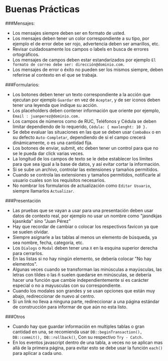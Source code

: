 # Buenas Prácticas

###Mensajes: 
- Los mensajes siempre deben ser en formato de usted.
- Los mensajes deben tener un color correspondiente a su tipo, por ejemplo el de error debe ser rojo, advertencia deben ser amarillos, etc.
- Revisar cuidadosamente los campos o labels en busca de errores ortográficos.
- Los mensajes de campos deben estar estandarizados por ejemplo ```El formato de correo debe ser: dirección@dominio.com.```
- Los mensajes de error o éxito no pueden ser los mismos siempre, deben referirse al contexto en el que se trabaja.

###Formularios:
- Los botones deben tener un texto correspondiente a la acción que ejecutan por ejemplo ```Guardar``` en vez de ```Aceptar```, y de ser iconos deben tener una leyenda que indique su acción.
- Los placeholders deben contener información que oriente por ejemplo, ```Email : juanperez@dominio.com.```
- Los campos de números como de RUC, Teléfonos y Cédula se deben limitar dependiendo de lo requerido, ```Cédula: { maxlenght: 10 }.```
- Se debe evaluar las situaciones en las que se deben usar ```ComboBox``` o en su defecto ```Auto-Completar```, dependiendo de si el campo crecerá dinámicamente, o es una cantidad fija.
- Los botones de enviar, submit, etc deben tener un control para que no se le pueda dar click varias veces.
- La longitud de los campos de texto se le debe establecer los límites para que sea igual a la base de datos, y así evitar cortar la información.
- Si se sube un archivo, controlar las extensiones y tamaños permitidos.
- Cuando se controla las extensiones y tamaños permitidos, notificarle al usuario cuales son los requisitos necesarios.
- No nombrar los formularios de actualización como ```Editar Usuario```, siempre llamarlos ```Actualizar```.

###Presentación
- Las pruebas que se vayan a usar para una presentación deben usar datos de contexto real, por ejemplo no usar un nombre como "jasndkjas kjasnkda" sino "Juan Pérez"
- Hay que recordar de cambiar o colocar los respectivos favicon ya que se suelen olvidar.
- Siempre asignarle a las tablas al menos un elemento de búsqueda, ya sea nombre, fecha, categoría, etc.
- Los ```Dialogs``` o ```Modal``` deben tener una ```X``` en la esquina superior derecha para cerrarlos.
- En las listas si no hay ningún elemento, se debería colocar "No hay elementos".
- Algunas veces cuando se transforman las minúsculas a mayúsculas, las letras con tildes o las ñ suelen quedarse en minúsculas, se debería hacer una función que cambie independientemente si es carácter especial o no a mayusculas con su correspondiente.
- Cuando los modales son grandes y se usan opciones que están muy abajo, redireccionar de nuevo al centro.
- Si un link no lleva a ninguna parte, redireccionar a una página estándar de construcción para informar de que aún no esta listo.

###Otros
- Cuando hay que guardar información en multiples tablas o gran cantidad en una, se recomienda usar ```DB::beginTransaction(), DB::commit(), DB::rollback()```, Con su respectivo ```Try - Catch.```
- En los eventos javascript dentro de una tabla, a veces no se aplican mas allá de la primera página, para evitar esto se debe usar la función ```each()``` para aplicar a cada uno.
